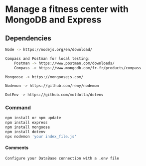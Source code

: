 # Manage a fitness center with MongoDB and Express

## Dependencies
````bash
Node -> https://nodejs.org/en/download/

Compass and Postman for local testing:
    Postman -> https://www.postman.com/downloads/
    Compass -> https://www.mongodb.com/fr-fr/products/compass

Mongoose -> https://mongoosejs.com/

Nodemon -> https://github.com/remy/nodemon

DotEnv -> https://github.com/motdotla/dotenv
````

### Command
````bash
npm install or npm update
npm install express
npm install mongoose
npm install dotenv
npx nodemon 'your index_file.js'
````

#### Comments
````bash
Configure your DataBase connection with a .env file
````


